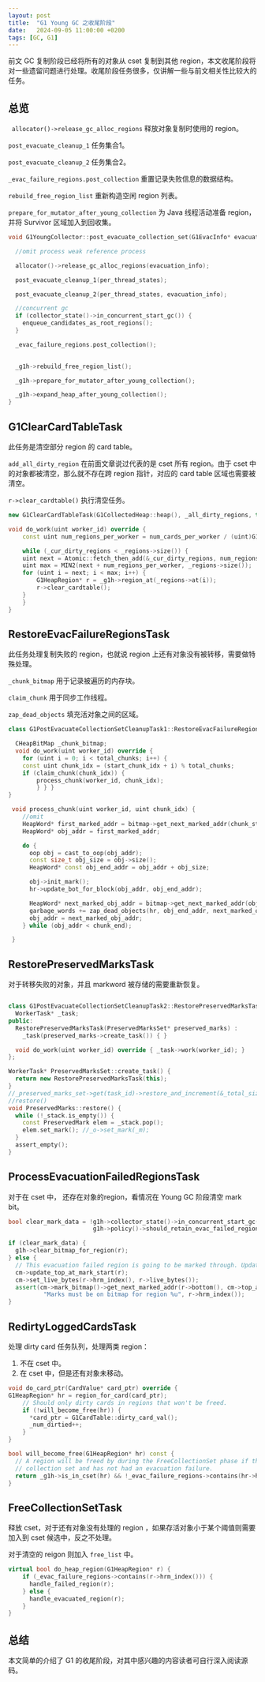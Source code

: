 ```yaml
---
layout: post
title:  "G1 Young GC 之收尾阶段"
date:   2024-09-05 11:00:00 +0200
tags: [GC, G1]
---
```


前文 GC 复制阶段已经将所有的对象从 cset 复制到其他 region，本文收尾阶段将对一些遗留问题进行处理。收尾阶段任务很多，仅讲解一些与前文相关性比较大的任务。

## 总览

` allocator()->release_gc_alloc_regions` 释放对象复制时使用的 region。

`post_evacuate_cleanup_1` 任务集合1。

`post_evacuate_cleanup_2` 任务集合2。

`_evac_failure_regions.post_collection` 重置记录失败信息的数据结构。

`rebuild_free_region_list` 重新构造空闲 region 列表。

`prepare_for_mutator_after_young_collection` 为 Java 线程活动准备 region，并将 Survivor 区域加入到回收集。

```cpp
void G1YoungCollector::post_evacuate_collection_set(G1EvacInfo* evacuation_info, G1ParScanThreadStateSet* per_thread_states) {

  //omit process weak reference process

  allocator()->release_gc_alloc_regions(evacuation_info);

  post_evacuate_cleanup_1(per_thread_states);

  post_evacuate_cleanup_2(per_thread_states, evacuation_info);

  //concurrent gc
  if (collector_state()->in_concurrent_start_gc()) {
    enqueue_candidates_as_root_regions();
  }

  _evac_failure_regions.post_collection();
  

  _g1h->rebuild_free_region_list();

  _g1h->prepare_for_mutator_after_young_collection();

  _g1h->expand_heap_after_young_collection();
}
```

## G1ClearCardTableTask

此任务是清空部分 region 的 card table。

`add_all_dirty_region` 在前面文章说过代表的是 cset 所有 region。由于 cset 中的对象都被清空，那么就不存在跨 region 指针，对应的 card table 区域也需要被清空。

`r->clear_cardtable()` 执行清空任务。

```cpp
new G1ClearCardTableTask(G1CollectedHeap::heap(), _all_dirty_regions, this);

void do_work(uint worker_id) override {
    const uint num_regions_per_worker = num_cards_per_worker / (uint)G1HeapRegion::CardsPerRegion;

    while (_cur_dirty_regions < _regions->size()) {
    uint next = Atomic::fetch_then_add(&_cur_dirty_regions, num_regions_per_worker);
    uint max = MIN2(next + num_regions_per_worker, _regions->size());
    for (uint i = next; i < max; i++) {
        G1HeapRegion* r = _g1h->region_at(_regions->at(i));
        r->clear_cardtable();
    }
    }
}
```

## RestoreEvacFailureRegionsTask

此任务处理复制失败的 region，也就说 region 上还有对象没有被转移，需要做特殊处理。

`_chunk_bitmap` 用于记录被遍历的内存块。

`claim_chunk` 用于同步工作线程。

`zap_dead_objects` 填充活对象之间的区域。

```cpp
class G1PostEvacuateCollectionSetCleanupTask1::RestoreEvacFailureRegionsTask{

  CHeapBitMap _chunk_bitmap;
  void do_work(uint worker_id) override {
    for (uint i = 0; i < total_chunks; i++) {
    const uint chunk_idx = (start_chunk_idx + i) % total_chunks;
    if (claim_chunk(chunk_idx)) {
        process_chunk(worker_id, chunk_idx);
        } } } 
}

 void process_chunk(uint worker_id, uint chunk_idx) {
    //omit
    HeapWord* first_marked_addr = bitmap->get_next_marked_addr(chunk_start, hr_top);
    HeapWord* obj_addr = first_marked_addr;

    do {
      oop obj = cast_to_oop(obj_addr);
      const size_t obj_size = obj->size();
      HeapWord* const obj_end_addr = obj_addr + obj_size;

      obj->init_mark();
      hr->update_bot_for_block(obj_addr, obj_end_addr);

      HeapWord* next_marked_obj_addr = bitmap->get_next_marked_addr(obj_end_addr, hr_top);
      garbage_words += zap_dead_objects(hr, obj_end_addr, next_marked_obj_addr);
      obj_addr = next_marked_obj_addr;
    } while (obj_addr < chunk_end);

 }
```

## RestorePreservedMarksTask

对于转移失败的对象，并且 markword 被存储的需要重新恢复。

```cpp

class G1PostEvacuateCollectionSetCleanupTask2::RestorePreservedMarksTask : public G1AbstractSubTask {
  WorkerTask* _task;
public:
  RestorePreservedMarksTask(PreservedMarksSet* preserved_marks) :
    _task(preserved_marks->create_task()) { }

  void do_work(uint worker_id) override { _task->work(worker_id); }
};

WorkerTask* PreservedMarksSet::create_task() {
  return new RestorePreservedMarksTask(this);
}
//_preserved_marks_set->get(task_id)->restore_and_increment(&_total_size);
//restore()
void PreservedMarks::restore() {
  while (!_stack.is_empty()) {
    const PreservedMark elem = _stack.pop();
    elem.set_mark(); //_o->set_mark(_m);
  }
  assert_empty();
}
```

## ProcessEvacuationFailedRegionsTask

对于在 cset 中， 还存在对象的region，看情况在 Young GC 阶段清空 mark bit。

```cpp
bool clear_mark_data = !g1h->collector_state()->in_concurrent_start_gc() ||
                        g1h->policy()->should_retain_evac_failed_region(r);

if (clear_mark_data) {
  g1h->clear_bitmap_for_region(r);
} else {
  // This evacuation failed region is going to be marked through. Update mark data.
  cm->update_top_at_mark_start(r);
  cm->set_live_bytes(r->hrm_index(), r->live_bytes());
  assert(cm->mark_bitmap()->get_next_marked_addr(r->bottom(), cm->top_at_mark_start(r)) != cm->top_at_mark_start(r),
          "Marks must be on bitmap for region %u", r->hrm_index());
}
```

## RedirtyLoggedCardsTask

处理 dirty card 任务队列，处理两类 region：

1. 不在 cset 中。
2. 在 cset 中，但是还有对象未移动。

```cpp
void do_card_ptr(CardValue* card_ptr) override {
G1HeapRegion* hr = region_for_card(card_ptr);
    // Should only dirty cards in regions that won't be freed.
    if (!will_become_free(hr)) {
      *card_ptr = G1CardTable::dirty_card_val();
      _num_dirtied++;
    }
}

bool will_become_free(G1HeapRegion* hr) const {
  // A region will be freed by during the FreeCollectionSet phase if the region is in the
  // collection set and has not had an evacuation failure.
  return _g1h->is_in_cset(hr) && !_evac_failure_regions->contains(hr->hrm_index());
}
```

## FreeCollectionSetTask

释放 cset，对于还有对象没有处理的 region ，如果存活对象小于某个阈值则需要加入到 cset 候选中，反之不处理。

对于清空的 reigon 则加入 `free_list` 中。

```cpp
virtual bool do_heap_region(G1HeapRegion* r) {
    if (_evac_failure_regions->contains(r->hrm_index())) {
      handle_failed_region(r);
    } else {
      handle_evacuated_region(r);
    }
}
```

## 总结

本文简单的介绍了 G1 的收尾阶段，对其中感兴趣的内容读者可自行深入阅读源码。